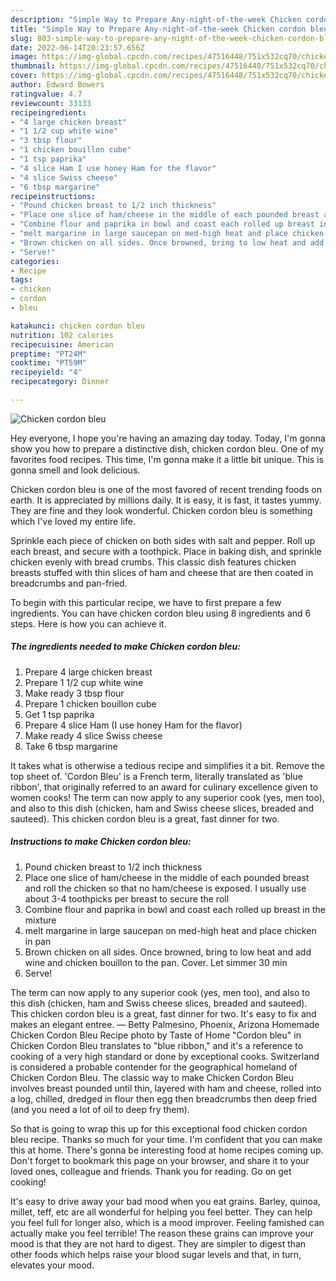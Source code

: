 ```yaml
---
description: "Simple Way to Prepare Any-night-of-the-week Chicken cordon bleu"
title: "Simple Way to Prepare Any-night-of-the-week Chicken cordon bleu"
slug: 803-simple-way-to-prepare-any-night-of-the-week-chicken-cordon-bleu
date: 2022-06-14T20:23:57.656Z
image: https://img-global.cpcdn.com/recipes/47516448/751x532cq70/chicken-cordon-bleu-recipe-main-photo.jpg
thumbnail: https://img-global.cpcdn.com/recipes/47516448/751x532cq70/chicken-cordon-bleu-recipe-main-photo.jpg
cover: https://img-global.cpcdn.com/recipes/47516448/751x532cq70/chicken-cordon-bleu-recipe-main-photo.jpg
author: Edward Bowers
ratingvalue: 4.7
reviewcount: 33133
recipeingredient:
- "4 large chicken breast"
- "1 1/2 cup white wine"
- "3 tbsp flour"
- "1 chicken bouillon cube"
- "1 tsp paprika"
- "4 slice Ham I use honey Ham for the flavor"
- "4 slice Swiss cheese"
- "6 tbsp margarine"
recipeinstructions:
- "Pound chicken breast to 1/2 inch thickness"
- "Place one slice of ham/cheese in the middle of each pounded breast and roll the chicken so that no ham/cheese is exposed. I usually use about 3-4 toothpicks per breast to secure the roll"
- "Combine flour and paprika in bowl and coast each rolled up breast in the mixture"
- "melt margarine in large saucepan on med-high heat and place chicken in pan"
- "Brown chicken on all sides. Once browned, bring to low heat and add wine and chicken bouillon to the pan. Cover. Let simmer 30 min"
- "Serve!"
categories:
- Recipe
tags:
- chicken
- cordon
- bleu

katakunci: chicken cordon bleu 
nutrition: 102 calories
recipecuisine: American
preptime: "PT24M"
cooktime: "PT59M"
recipeyield: "4"
recipecategory: Dinner

---
```



![Chicken cordon bleu](https://img-global.cpcdn.com/recipes/47516448/751x532cq70/chicken-cordon-bleu-recipe-main-photo.jpg)

Hey everyone, I hope you're having an amazing day today. Today, I'm gonna show you how to prepare a distinctive dish, chicken cordon bleu. One of my favorites food recipes. This time, I'm gonna make it a little bit unique. This is gonna smell and look delicious.

Chicken cordon bleu is one of the most favored of recent trending foods on earth. It is appreciated by millions daily. It is easy, it is fast, it tastes yummy. They are fine and they look wonderful. Chicken cordon bleu is something which I've loved my entire life.

Sprinkle each piece of chicken on both sides with salt and pepper. Roll up each breast, and secure with a toothpick. Place in baking dish, and sprinkle chicken evenly with bread crumbs. This classic dish features chicken breasts stuffed with thin slices of ham and cheese that are then coated in breadcrumbs and pan-fried.


To begin with this particular recipe, we have to first prepare a few ingredients. You can have chicken cordon bleu using 8 ingredients and 6 steps. Here is how you can achieve it.

<!--inarticleads1-->

##### The ingredients needed to make Chicken cordon bleu:

1. Prepare 4 large chicken breast
1. Prepare 1 1/2 cup white wine
1. Make ready 3 tbsp flour
1. Prepare 1 chicken bouillon cube
1. Get 1 tsp paprika
1. Prepare 4 slice Ham (I use honey Ham for the flavor)
1. Make ready 4 slice Swiss cheese
1. Take 6 tbsp margarine


It takes what is otherwise a tedious recipe and simplifies it a bit. Remove the top sheet of. &#39;Cordon Bleu&#39; is a French term, literally translated as &#39;blue ribbon&#39;, that originally referred to an award for culinary excellence given to women cooks! The term can now apply to any superior cook (yes, men too), and also to this dish (chicken, ham and Swiss cheese slices, breaded and sauteed). This chicken cordon bleu is a great, fast dinner for two. 

<!--inarticleads2-->

##### Instructions to make Chicken cordon bleu:

1. Pound chicken breast to 1/2 inch thickness
1. Place one slice of ham/cheese in the middle of each pounded breast and roll the chicken so that no ham/cheese is exposed. I usually use about 3-4 toothpicks per breast to secure the roll
1. Combine flour and paprika in bowl and coast each rolled up breast in the mixture
1. melt margarine in large saucepan on med-high heat and place chicken in pan
1. Brown chicken on all sides. Once browned, bring to low heat and add wine and chicken bouillon to the pan. Cover. Let simmer 30 min
1. Serve!


The term can now apply to any superior cook (yes, men too), and also to this dish (chicken, ham and Swiss cheese slices, breaded and sauteed). This chicken cordon bleu is a great, fast dinner for two. It&#39;s easy to fix and makes an elegant entree. — Betty Palmesino, Phoenix, Arizona Homemade Chicken Cordon Bleu Recipe photo by Taste of Home &#34;Cordon bleu&#34; in Chicken Cordon Bleu translates to &#34;blue ribbon,&#34; and it&#39;s a reference to cooking of a very high standard or done by exceptional cooks. Switzerland is considered a probable contender for the geographical homeland of Chicken Cordon Bleu. The classic way to make Chicken Cordon Bleu involves breast pounded until thin, layered with ham and cheese, rolled into a log, chilled, dredged in flour then egg then breadcrumbs then deep fried (and you need a lot of oil to deep fry them). 

So that is going to wrap this up for this exceptional food chicken cordon bleu recipe. Thanks so much for your time. I'm confident that you can make this at home. There's gonna be interesting food at home recipes coming up. Don't forget to bookmark this page on your browser, and share it to your loved ones, colleague and friends. Thank you for reading. Go on get cooking!

It's easy to drive away your bad mood when you eat grains. Barley, quinoa, millet, teff, etc are all wonderful for helping you feel better. They can help you feel full for longer also, which is a mood improver. Feeling famished can actually make you feel terrible! The reason these grains can improve your mood is that they are not hard to digest. They are simpler to digest than other foods which helps raise your blood sugar levels and that, in turn, elevates your mood.
